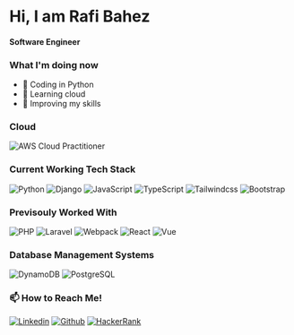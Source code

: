 # Hi, I am Rafi Bahez

#### Software Engineer 

### What I'm doing now
- 🔗 Coding in Python
- 📖 Learning cloud
- 🌱 Improving my skills

### Cloud
![AWS Cloud Practitioner](https://img.shields.io/badge/-AWS%20Certified%20Cloud%20Practitioner-444?logo=amazon%20aws&logoColor=eee&labelColor=orange)

### Current Working Tech Stack
![Python](https://img.shields.io/badge/-Python-444?logo=Python&logoColor=eee&labelColor=blue)
![Django](https://img.shields.io/badge/-Django-444?logo=Django&logoColor=eee&labelColor=success)
![JavaScript](https://img.shields.io/badge/-JavaScript-444?logo=javascript&logoColor=yellow&labelColor=222)
![TypeScript](https://img.shields.io/badge/-TypeScript-444?logo=typescript&logoColor=blue&labelColor=222)
![Tailwindcss](https://img.shields.io/badge/-Tailwindcss-444?logo=tailwindcss&logoColor=eee&labelColor=blue)
![Bootstrap](https://img.shields.io/badge/-Bootstrap-444?logo=Bootstrap&logoColor=eee&labelColor=blue)

### Previsouly Worked With
![PHP](https://img.shields.io/badge/-PHP-444?logo=php&logoColor=eee&labelColor=blue)
![Laravel](https://img.shields.io/badge/-Laravel-444?logo=laravel&logoColor=eee&labelColor=red)
![Webpack](https://img.shields.io/badge/-Webpack-444?logo=Webpack&logoColor=blue&labelColor=222)
![React](https://img.shields.io/badge/-React-444?logo=react&logoColor=eee&labelColor=blue)
![Vue](https://img.shields.io/badge/-Vue-444?logo=vuedotjs&logoColor=white&labelColor=success)

### Database Management Systems
![DynamoDB](https://img.shields.io/badge/-DynamoDB-444?logo=Amazon%20DynamoDB&logoColor=eee&labelColor=yellow)
![PostgreSQL](https://img.shields.io/badge/-PostgreSQL-444?logo=PostgreSQL&logoColor=eee&labelColor=blue)


### 📫 How to Reach Me!
[![Linkedin](https://img.shields.io/badge/-@rafibahez-555?style=flat-square&logo=Linkedin&logoColor=eee&labelColor=blue)](https://www.linkedin.com/in/rafibahez/)
[![Github](https://img.shields.io/badge/-rafibahez-555?style=flat-square&logo=github&logoColor=eee&labelColor=222)](https://github.com/rafibahez)
[![HackerRank](https://img.shields.io/badge/-rafibahez-444?style=flat-square&logo=HackerRank&logoColor=00EA64&labelColor=222)](https://www.hackerrank.com/rafibahez)

